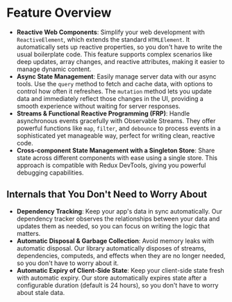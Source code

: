 # Feature Overview

* **Reactive Web Components**: Simplify your web development with `ReactiveElement`, which extends the standard `HTMLElement`. It automatically sets up reactive properties, so you don't have to write the usual boilerplate code. This feature supports complex scenarios like deep updates, array changes, and reactive attributes, making it easier to manage dynamic content.
* **Async State Management**: Easily manage server data with our async tools. Use the `query` method to fetch and cache data, with options to control how often it refreshes. The `mutation` method lets you update data and immediately reflect those changes in the UI, providing a smooth experience without waiting for server responses.
* **Streams & Functional Reactive Programming (FRP)**: Handle asynchronous events gracefully with Observable Streams. They offer powerful functions like `map`, `filter`, and `debounce` to process events in a sophisticated yet manageable way, perfect for writing clean, reactive code.
* **Cross-component State Management with a Singleton Store**: Share state across different components with ease using a single store. This approach is compatible with Redux DevTools, giving you powerful debugging capabilities.


<h2>Internals that You Don't Need to Worry About</h2>

* **Dependency Tracking**: Keep your app's data in sync automatically. Our dependency tracker observes the relationships between your data and updates them as needed, so you can focus on writing the logic that matters.
* **Automatic Disposal & Garbage Collection**: Avoid memory leaks with automatic disposal. Our library automatically disposes of streams, dependencies, computeds, and effects when they are no longer needed, so you don't have to worry about it.
* **Automatic Expiry of Client-Side State**: Keep your client-side state fresh with automatic expiry. Our store automatically expires state after a configurable duration (default is 24 hours), so you don't have to worry about stale data.
